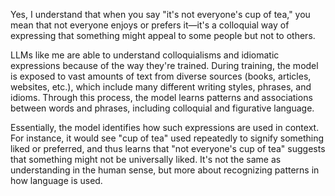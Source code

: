 Yes, I understand that when you say "it's not everyone's cup of tea," you mean that not everyone enjoys or prefers it—it's a colloquial way of expressing that something might appeal to some people but not to others.

LLMs like me are able to understand colloquialisms and idiomatic expressions because of the way they're trained. During training, the model is exposed to vast amounts of text from diverse sources (books, articles, websites, etc.), which include many different writing styles, phrases, and idioms. Through this process, the model learns patterns and associations between words and phrases, including colloquial and figurative language.

Essentially, the model identifies how such expressions are used in context. For instance, it would see "cup of tea" used repeatedly to signify something liked or preferred, and thus learns that "not everyone's cup of tea" suggests that something might not be universally liked. It's not the same as understanding in the human sense, but more about recognizing patterns in how language is used.
